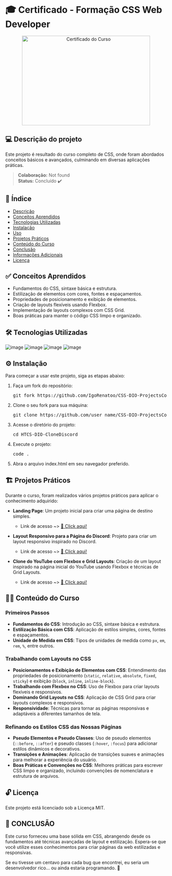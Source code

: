 # 🎓 Certificado - Formação CSS Web Developer

<p align="center">
  <img alt="Certificado do Curso" src="https://hermes.dio.me/certificates/cover/WQS3EYZE.jpg" width="400px" height="280px">
</p>

## 💻 Descrição do projeto

Este projeto é resultado do curso completo de CSS, onde foram abordados conceitos básicos e avançados, culminando em diversas aplicações práticas.

> **Colaboração:** Not found  
> **Status:** <span> Concluído </span> ✔️


## 📜 Índice

- [Descrição](#-descrição-do-projeto)
- [Conceitos Aprendidos](#-conceitos-aprendidos)
- [Tecnologias Utilizadas](#--tecnologias-utilizadas)
- [Instalação](#-instalação)
- [Uso](#-uso)
- [Projetos Práticos](#-projetos-práticos)
- [Conteúdo do Curso](#-conteúdo-do-curso)
- [Conclusão](#-conclusão)
- [Informações Adicionais](#-informações-adicionais)
- [Licença](#-licença)

## ✅ Conceitos Aprendidos 

- Fundamentos do CSS, sintaxe básica e estrutura.
- Estilização de elementos com cores, fontes e espaçamentos.
- Propriedades de posicionamento e exibição de elementos.
- Criação de layouts flexíveis usando Flexbox.
- Implementação de layouts complexos com CSS Grid.
- Boas práticas para manter o código CSS limpo e organizado.

## 🛠 Tecnologias Utilizadas

![image](https://img.shields.io/badge/HTML5-E34F26?style=for-the-badge&logo=html5&logoColor=white)
![image](https://img.shields.io/badge/CSS3-1572B6?style=for-the-badge&logo=css3&logoColor=white)
![image](https://img.shields.io/badge/JavaScript-F7DF1E?style=for-the-badge&logo=javascript&logoColor=black)
![image](https://img.shields.io/badge/Figma-666666?style=for-the-badge&logo=figma&logoColor=white)

## ⚙ Instalação

Para começar a usar este projeto, siga as etapas abaixo:

1. Faça um fork do repositório:
   <pre>git fork https://github.com/IgoRenatoo/CSS-DIO-ProjectsCourseCSS</pre>

2. Clone o seu fork para sua máquina:
   <pre>git clone https://github.com/user_name/CSS-DIO-ProjectsCourseCSS</pre>

3. Acesse o diretório do projeto:
   <pre>cd HTCS-DIO-CloneDiscord</pre>

4. Execute o projeto:
   <pre>code .</pre>

5. Abra o arquivo index.html em seu navegador preferido.

## 🏗 Projetos Práticos

Durante o curso, foram realizados vários projetos práticos para aplicar o conhecimento adquirido:

- **Landing Page**: Um projeto inicial para criar uma página de destino simples.
  - Link de acesso ~> <a target="_blank" href="https://igorenatoo.github.io/CSS-DIO-ProjectsCourseCSS/HTCS-DIO-LandingPage/index.html">🔗 Click aqui!</a>

- **Layout Responsivo para a Página do Discord**: Projeto para criar um layout responsivo inspirado no Discord.
  - Link de acesso ~> <a target="_blank" href="https://igorenatoo.github.io/CSS-DIO-ProjectsCourseCSS/HTCS-DIO-CloneDiscord/index.html">🔗 Click aqui!</a>

- **Clone do YouTube com Flexbox e Grid Layouts**: Criação de um layout inspirado na página inicial do YouTube usando Flexbox e técnicas de Grid Layouts.
  - Link de acesso ~> <a target="_blank" href="https://igorenatoo.github.io/CSS-DIO-ProjectsCourseCSS/HTCS-DIO-FlexGridBoxYouTube/index.html">🔗 Click aqui!</a>

## 👨‍💻 Conteúdo do Curso

### Primeiros Passos

- **Fundamentos do CSS**: Introdução ao CSS, sintaxe básica e estrutura.
- **Estilização Básica com CSS**: Aplicação de estilos simples, cores, fontes e espaçamentos.
- **Unidade de Medida em CSS**: Tipos de unidades de medida como `px`, `em`, `rem`, `%`, entre outros.

### Trabalhando com Layouts no CSS

- **Posicionamentos e Exibição de Elementos com CSS**: Entendimento das propriedades de posicionamento (`static`, `relative`, `absolute`, `fixed`, `sticky`) e exibição (`block`, `inline`, `inline-block`).
- **Trabalhando com Flexbox no CSS**: Uso de Flexbox para criar layouts flexíveis e responsivos.
- **Dominando Grid Layouts no CSS**: Aplicação de CSS Grid para criar layouts complexos e responsivos.
- **Responsividade**: Técnicas para tornar as páginas responsivas e adaptáveis a diferentes tamanhos de tela.

### Refinando os Estilos CSS das Nossas Páginas

- **Pseudo Elementos e Pseudo Classes**: Uso de pseudo elementos (`::before`, `::after`) e pseudo classes (`:hover`, `:focus`) para adicionar estilos dinâmicos e decorativos.
- **Transições e Animações**: Aplicação de transições suaves e animações para melhorar a experiência do usuário.
- **Boas Práticas e Convenções no CSS**: Melhores práticas para escrever CSS limpo e organizado, incluindo convenções de nomenclatura e estrutura de arquivos.

## 🔓 Licença

Este projeto está licenciado sob a Licença MIT.

## 🏁 CONCLUSÃO

Este curso forneceu uma base sólida em CSS, abrangendo desde os fundamentos até técnicas avançadas de layout e estilização. Espera-se que você utilize esses conhecimentos para criar páginas da web estilizadas e responsivas.

Se eu tivesse um centavo para cada bug que encontrei, eu seria um desenvolvedor rico... ou ainda estaria programando. 🎉
